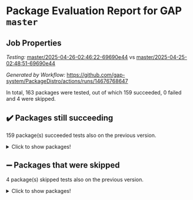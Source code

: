 # Package Evaluation Report for GAP `master`

## Job Properties

*Testing:* [master/2025-04-26-02:46:22-69690e44](https://github.com/gap-system/PackageDistro/blob/data/reports/master/2025-04-26-02:46:22-69690e44) vs [master/2025-04-25-02:48:51-69690e44](https://github.com/gap-system/PackageDistro/blob/data/reports/master/2025-04-25-02:48:51-69690e44)

*Generated by Workflow:* https://github.com/gap-system/PackageDistro/actions/runs/14676768647

In total, 163 packages were tested, out of which 159 succeeded, 0 failed and 4 were skipped.

## :heavy_check_mark: Packages still succeeding

159 package(s) succeeded tests also on the previous version.
<details><summary>Click to show packages!</summary>

- 4ti2interface 2024.11-01 [(success)](https://github.com/gap-system/PackageDistro/actions/runs/14676768647/job/41194272308)
- ace 5.7.0 [(success)](https://github.com/gap-system/PackageDistro/actions/runs/14676768647/job/41194272403)
- aclib 1.3.2 [(success)](https://github.com/gap-system/PackageDistro/actions/runs/14676768647/job/41194272476)
- agt 0.3.1 [(success)](https://github.com/gap-system/PackageDistro/actions/runs/14676768647/job/41194272557)
- alco 1.1.1 [(success)](https://github.com/gap-system/PackageDistro/actions/runs/14676768647/job/41194272655)
- alnuth 3.2.1 [(success)](https://github.com/gap-system/PackageDistro/actions/runs/14676768647/job/41194272733)
- anupq 3.3.1 [(success)](https://github.com/gap-system/PackageDistro/actions/runs/14676768647/job/41194272832)
- atlasrep 2.1.9 [(success)](https://github.com/gap-system/PackageDistro/actions/runs/14676768647/job/41194272947)
- autodoc 2023.06.19 [(success)](https://github.com/gap-system/PackageDistro/actions/runs/14676768647/job/41194273070)
- automata 1.16 [(success)](https://github.com/gap-system/PackageDistro/actions/runs/14676768647/job/41194273192)
- automgrp 1.3.3 [(success)](https://github.com/gap-system/PackageDistro/actions/runs/14676768647/job/41194274667)
- autpgrp 1.11.1 [(success)](https://github.com/gap-system/PackageDistro/actions/runs/14676768647/job/41194275640)
- cap 2025.04-04 [(success)](https://github.com/gap-system/PackageDistro/actions/runs/14676768647/job/41194275809)
- caratinterface 2.3.7 [(success)](https://github.com/gap-system/PackageDistro/actions/runs/14676768647/job/41194276000)
- cddinterface 2024.09.02 [(success)](https://github.com/gap-system/PackageDistro/actions/runs/14676768647/job/41194277192)
- circle 1.6.6 [(success)](https://github.com/gap-system/PackageDistro/actions/runs/14676768647/job/41194277882)
- classicpres 1.22 [(success)](https://github.com/gap-system/PackageDistro/actions/runs/14676768647/job/41194278058)
- cohomolo 1.6.11 [(success)](https://github.com/gap-system/PackageDistro/actions/runs/14676768647/job/41194278189)
- congruence 1.2.7 [(success)](https://github.com/gap-system/PackageDistro/actions/runs/14676768647/job/41194278352)
- corefreesub 0.6 [(success)](https://github.com/gap-system/PackageDistro/actions/runs/14676768647/job/41194278503)
- corelg 1.57 [(success)](https://github.com/gap-system/PackageDistro/actions/runs/14676768647/job/41194278647)
- crime 1.6 [(success)](https://github.com/gap-system/PackageDistro/actions/runs/14676768647/job/41194278856)
- crisp 1.4.6 [(success)](https://github.com/gap-system/PackageDistro/actions/runs/14676768647/job/41194278990)
- crypting 0.10.5 [(success)](https://github.com/gap-system/PackageDistro/actions/runs/14676768647/job/41194279107)
- cryst 4.1.27 [(success)](https://github.com/gap-system/PackageDistro/actions/runs/14676768647/job/41194279238)
- crystcat 1.1.10 [(success)](https://github.com/gap-system/PackageDistro/actions/runs/14676768647/job/41194279395)
- ctbllib 1.3.9 [(success)](https://github.com/gap-system/PackageDistro/actions/runs/14676768647/job/41194279528)
- cubefree 1.20 [(success)](https://github.com/gap-system/PackageDistro/actions/runs/14676768647/job/41194279681)
- curlinterface 2.4.0 [(success)](https://github.com/gap-system/PackageDistro/actions/runs/14676768647/job/41194279848)
- cvec 2.8.3 [(success)](https://github.com/gap-system/PackageDistro/actions/runs/14676768647/job/41194280139)
- datastructures 0.3.1 [(success)](https://github.com/gap-system/PackageDistro/actions/runs/14676768647/job/41194280274)
- deepthought 1.0.8 [(success)](https://github.com/gap-system/PackageDistro/actions/runs/14676768647/job/41194280435)
- design 1.8.2 [(success)](https://github.com/gap-system/PackageDistro/actions/runs/14676768647/job/41194280592)
- difsets 2.3.1 [(success)](https://github.com/gap-system/PackageDistro/actions/runs/14676768647/job/41194280757)
- digraphs 1.10.0 [(success)](https://github.com/gap-system/PackageDistro/actions/runs/14676768647/job/41194280900)
- edim 1.3.8 [(success)](https://github.com/gap-system/PackageDistro/actions/runs/14676768647/job/41194281056)
- example 4.4.0 [(success)](https://github.com/gap-system/PackageDistro/actions/runs/14676768647/job/41194281237)
- examplesforhomalg 2023.10-01 [(success)](https://github.com/gap-system/PackageDistro/actions/runs/14676768647/job/41194281401)
- factint 1.6.3 [(success)](https://github.com/gap-system/PackageDistro/actions/runs/14676768647/job/41194281545)
- ferret 1.0.14 [(success)](https://github.com/gap-system/PackageDistro/actions/runs/14676768647/job/41194281674)
- fga 1.5.0 [(success)](https://github.com/gap-system/PackageDistro/actions/runs/14676768647/job/41194281844)
- fining 1.5.6 [(success)](https://github.com/gap-system/PackageDistro/actions/runs/14676768647/job/41194282002)
- float 1.0.7 [(success)](https://github.com/gap-system/PackageDistro/actions/runs/14676768647/job/41194282140)
- format 1.4.4 [(success)](https://github.com/gap-system/PackageDistro/actions/runs/14676768647/job/41194282278)
- forms 1.2.12 [(success)](https://github.com/gap-system/PackageDistro/actions/runs/14676768647/job/41194282443)
- fplsa 1.2.6 [(success)](https://github.com/gap-system/PackageDistro/actions/runs/14676768647/job/41194282603)
- fr 2.4.13 [(success)](https://github.com/gap-system/PackageDistro/actions/runs/14676768647/job/41194282738)
- francy 2.0.3 [(success)](https://github.com/gap-system/PackageDistro/actions/runs/14676768647/job/41194282860)
- fwtree 1.3 [(success)](https://github.com/gap-system/PackageDistro/actions/runs/14676768647/job/41194283007)
- gapdoc 1.6.7 [(success)](https://github.com/gap-system/PackageDistro/actions/runs/14676768647/job/41194283169)
- gauss 2024.11-01 [(success)](https://github.com/gap-system/PackageDistro/actions/runs/14676768647/job/41194283318)
- gaussforhomalg 2024.08-01 [(success)](https://github.com/gap-system/PackageDistro/actions/runs/14676768647/job/41194283444)
- gbnp 1.1.0 [(success)](https://github.com/gap-system/PackageDistro/actions/runs/14676768647/job/41194283565)
- generalizedmorphismsforcap 2025.02-01 [(success)](https://github.com/gap-system/PackageDistro/actions/runs/14676768647/job/41194283673)
- genss 1.6.9 [(success)](https://github.com/gap-system/PackageDistro/actions/runs/14676768647/job/41194283805)
- gradedmodules 2024.12-01 [(success)](https://github.com/gap-system/PackageDistro/actions/runs/14676768647/job/41194283949)
- gradedringforhomalg 2024.07-01 [(success)](https://github.com/gap-system/PackageDistro/actions/runs/14676768647/job/41194284078)
- grape 4.9.2 [(success)](https://github.com/gap-system/PackageDistro/actions/runs/14676768647/job/41194284229)
- groupoids 1.76 [(success)](https://github.com/gap-system/PackageDistro/actions/runs/14676768647/job/41194284360)
- grpconst 2.6.5 [(success)](https://github.com/gap-system/PackageDistro/actions/runs/14676768647/job/41194284484)
- guarana 0.96.3 [(success)](https://github.com/gap-system/PackageDistro/actions/runs/14676768647/job/41194284614)
- guava 3.20 [(success)](https://github.com/gap-system/PackageDistro/actions/runs/14676768647/job/41194284732)
- hap 1.66 [(success)](https://github.com/gap-system/PackageDistro/actions/runs/14676768647/job/41194284867)
- hapcryst 0.1.15 [(success)](https://github.com/gap-system/PackageDistro/actions/runs/14676768647/job/41194284989)
- hecke 1.5.4 [(success)](https://github.com/gap-system/PackageDistro/actions/runs/14676768647/job/41194285125)
- help 4.0 [(success)](https://github.com/gap-system/PackageDistro/actions/runs/14676768647/job/41194285248)
- homalg 2024.01-01 [(success)](https://github.com/gap-system/PackageDistro/actions/runs/14676768647/job/41194285355)
- homalgtocas 2023.11-01 [(success)](https://github.com/gap-system/PackageDistro/actions/runs/14676768647/job/41194285487)
- ibnp 0.15 [(success)](https://github.com/gap-system/PackageDistro/actions/runs/14676768647/job/41194285624)
- idrel 2.48 [(success)](https://github.com/gap-system/PackageDistro/actions/runs/14676768647/job/41194285772)
- images 1.3.3 [(success)](https://github.com/gap-system/PackageDistro/actions/runs/14676768647/job/41194285890)
- intpic 0.4.0 [(success)](https://github.com/gap-system/PackageDistro/actions/runs/14676768647/job/41194285993)
- io 4.9.1 [(success)](https://github.com/gap-system/PackageDistro/actions/runs/14676768647/job/41194286116)
- io_forhomalg 2023.02-04 [(success)](https://github.com/gap-system/PackageDistro/actions/runs/14676768647/job/41194286236)
- irredsol 1.4.4 [(success)](https://github.com/gap-system/PackageDistro/actions/runs/14676768647/job/41194286351)
- json 2.2.2 [(success)](https://github.com/gap-system/PackageDistro/actions/runs/14676768647/job/41194286457)
- jupyterkernel 1.5.1 [(success)](https://github.com/gap-system/PackageDistro/actions/runs/14676768647/job/41194286582)
- jupyterviz 1.5.6 [(success)](https://github.com/gap-system/PackageDistro/actions/runs/14676768647/job/41194286718)
- kan 1.37 [(success)](https://github.com/gap-system/PackageDistro/actions/runs/14676768647/job/41194286854)
- kbmag 1.5.11 [(success)](https://github.com/gap-system/PackageDistro/actions/runs/14676768647/job/41194286971)
- laguna 3.9.7 [(success)](https://github.com/gap-system/PackageDistro/actions/runs/14676768647/job/41194287092)
- liealgdb 2.2.1 [(success)](https://github.com/gap-system/PackageDistro/actions/runs/14676768647/job/41194287192)
- liepring 2.9.1 [(success)](https://github.com/gap-system/PackageDistro/actions/runs/14676768647/job/41194287302)
- liering 2.4.2 [(success)](https://github.com/gap-system/PackageDistro/actions/runs/14676768647/job/41194287413)
- linearalgebraforcap 2025.04-01 [(success)](https://github.com/gap-system/PackageDistro/actions/runs/14676768647/job/41194287509)
- lins 0.9 [(success)](https://github.com/gap-system/PackageDistro/actions/runs/14676768647/job/41194287591)
- localizeringforhomalg 2023.10-01 [(success)](https://github.com/gap-system/PackageDistro/actions/runs/14676768647/job/41194287706)
- loops 3.4.4 [(success)](https://github.com/gap-system/PackageDistro/actions/runs/14676768647/job/41194287803)
- lpres 1.1.1 [(success)](https://github.com/gap-system/PackageDistro/actions/runs/14676768647/job/41194287888)
- majoranaalgebras 1.5.2 [(success)](https://github.com/gap-system/PackageDistro/actions/runs/14676768647/job/41194288017)
- mapclass 1.4.6 [(success)](https://github.com/gap-system/PackageDistro/actions/runs/14676768647/job/41194288101)
- matgrp 0.71 [(success)](https://github.com/gap-system/PackageDistro/actions/runs/14676768647/job/41194288209)
- matricesforhomalg 2024.11-02 [(success)](https://github.com/gap-system/PackageDistro/actions/runs/14676768647/job/41194288328)
- modisom 3.0.0 [(success)](https://github.com/gap-system/PackageDistro/actions/runs/14676768647/job/41194288401)
- modulepresentationsforcap 2024.09-02 [(success)](https://github.com/gap-system/PackageDistro/actions/runs/14676768647/job/41194288483)
- modules 2024.12-01 [(success)](https://github.com/gap-system/PackageDistro/actions/runs/14676768647/job/41194288592)
- monoidalcategories 2025.03-02 [(success)](https://github.com/gap-system/PackageDistro/actions/runs/14676768647/job/41194288679)
- nconvex 2024.12-01 [(success)](https://github.com/gap-system/PackageDistro/actions/runs/14676768647/job/41194288787)
- nilmat 1.4.2 [(success)](https://github.com/gap-system/PackageDistro/actions/runs/14676768647/job/41194288881)
- nock 1.5 [(success)](https://github.com/gap-system/PackageDistro/actions/runs/14676768647/job/41194289006)
- normalizinterface 1.4.0 [(success)](https://github.com/gap-system/PackageDistro/actions/runs/14676768647/job/41194289108)
- nq 2.5.11 [(success)](https://github.com/gap-system/PackageDistro/actions/runs/14676768647/job/41194289221)
- numericalsgps 1.4.0 [(success)](https://github.com/gap-system/PackageDistro/actions/runs/14676768647/job/41194289337)
- openmath 11.5.3 [(success)](https://github.com/gap-system/PackageDistro/actions/runs/14676768647/job/41194289427)
- orb 5.0.0 [(success)](https://github.com/gap-system/PackageDistro/actions/runs/14676768647/job/41194289541)
- packagemanager 1.6.2 [(success)](https://github.com/gap-system/PackageDistro/actions/runs/14676768647/job/41194289632)
- patternclass 2.4.5 [(success)](https://github.com/gap-system/PackageDistro/actions/runs/14676768647/job/41194289710)
- permut 2.0.5 [(success)](https://github.com/gap-system/PackageDistro/actions/runs/14676768647/job/41194289804)
- polenta 1.3.11 [(success)](https://github.com/gap-system/PackageDistro/actions/runs/14676768647/job/41194289897)
- polymaking 0.8.7 [(success)](https://github.com/gap-system/PackageDistro/actions/runs/14676768647/job/41194290010)
- primgrp 3.4.4 [(success)](https://github.com/gap-system/PackageDistro/actions/runs/14676768647/job/41194290120)
- profiling 2.6.0 [(success)](https://github.com/gap-system/PackageDistro/actions/runs/14676768647/job/41194290203)
- qdistrnd 0.9.5 [(success)](https://github.com/gap-system/PackageDistro/actions/runs/14676768647/job/41194290295)
- qpa 1.35 [(success)](https://github.com/gap-system/PackageDistro/actions/runs/14676768647/job/41194290392)
- quagroup 1.8.4 [(success)](https://github.com/gap-system/PackageDistro/actions/runs/14676768647/job/41194290497)
- radiroot 2.9 [(success)](https://github.com/gap-system/PackageDistro/actions/runs/14676768647/job/41194290645)
- rcwa 4.7.1 [(success)](https://github.com/gap-system/PackageDistro/actions/runs/14676768647/job/41194290727)
- rds 1.8 [(success)](https://github.com/gap-system/PackageDistro/actions/runs/14676768647/job/41194290855)
- recog 1.4.4 [(success)](https://github.com/gap-system/PackageDistro/actions/runs/14676768647/job/41194290988)
- repndecomp 1.3.0 [(success)](https://github.com/gap-system/PackageDistro/actions/runs/14676768647/job/41194291102)
- repsn 3.1.2 [(success)](https://github.com/gap-system/PackageDistro/actions/runs/14676768647/job/41194291201)
- resclasses 4.7.3 [(success)](https://github.com/gap-system/PackageDistro/actions/runs/14676768647/job/41194291350)
- ringsforhomalg 2024.11-02 [(success)](https://github.com/gap-system/PackageDistro/actions/runs/14676768647/job/41194291481)
- sco 2023.08-01 [(success)](https://github.com/gap-system/PackageDistro/actions/runs/14676768647/job/41194291575)
- scscp 2.4.3 [(success)](https://github.com/gap-system/PackageDistro/actions/runs/14676768647/job/41194291729)
- semigroups 5.5.0 [(success)](https://github.com/gap-system/PackageDistro/actions/runs/14676768647/job/41194291835)
- sglppow 2.4 [(success)](https://github.com/gap-system/PackageDistro/actions/runs/14676768647/job/41194291961)
- sgpviz 0.999.6 [(success)](https://github.com/gap-system/PackageDistro/actions/runs/14676768647/job/41194292105)
- simpcomp 2.1.14 [(success)](https://github.com/gap-system/PackageDistro/actions/runs/14676768647/job/41194292219)
- singular 2024.06.03 [(success)](https://github.com/gap-system/PackageDistro/actions/runs/14676768647/job/41194292381)
- sl2reps 1.1 [(success)](https://github.com/gap-system/PackageDistro/actions/runs/14676768647/job/41194292551)
- sla 1.6.2 [(success)](https://github.com/gap-system/PackageDistro/actions/runs/14676768647/job/41194292686)
- smallantimagmas 0.3.0 [(success)](https://github.com/gap-system/PackageDistro/actions/runs/14676768647/job/41194292820)
- smallgrp 1.5.4 [(success)](https://github.com/gap-system/PackageDistro/actions/runs/14676768647/job/41194292952)
- smallsemi 0.7.2 [(success)](https://github.com/gap-system/PackageDistro/actions/runs/14676768647/job/41194293075)
- sonata 2.9.6 [(success)](https://github.com/gap-system/PackageDistro/actions/runs/14676768647/job/41194293202)
- sophus 1.27 [(success)](https://github.com/gap-system/PackageDistro/actions/runs/14676768647/job/41194293337)
- sotgrps 1.3 [(success)](https://github.com/gap-system/PackageDistro/actions/runs/14676768647/job/41194293445)
- spinsym 1.5.2 [(success)](https://github.com/gap-system/PackageDistro/actions/runs/14676768647/job/41194293572)
- standardff 1.0 [(success)](https://github.com/gap-system/PackageDistro/actions/runs/14676768647/job/41194293726)
- symbcompcc 1.3.2 [(success)](https://github.com/gap-system/PackageDistro/actions/runs/14676768647/job/41194294036)
- thelma 1.3 [(success)](https://github.com/gap-system/PackageDistro/actions/runs/14676768647/job/41194294248)
- tomlib 1.2.11 [(success)](https://github.com/gap-system/PackageDistro/actions/runs/14676768647/job/41194294394)
- toolsforhomalg 2024.09-01 [(success)](https://github.com/gap-system/PackageDistro/actions/runs/14676768647/job/41194294530)
- toric 1.9.6 [(success)](https://github.com/gap-system/PackageDistro/actions/runs/14676768647/job/41194294653)
- transgrp 3.6.5 [(success)](https://github.com/gap-system/PackageDistro/actions/runs/14676768647/job/41194294808)
- typeset 1.2.2 [(success)](https://github.com/gap-system/PackageDistro/actions/runs/14676768647/job/41194295064)
- ugaly 4.1.3 [(success)](https://github.com/gap-system/PackageDistro/actions/runs/14676768647/job/41194295239)
- unipot 1.6 [(success)](https://github.com/gap-system/PackageDistro/actions/runs/14676768647/job/41194295417)
- unitlib 4.2.0 [(success)](https://github.com/gap-system/PackageDistro/actions/runs/14676768647/job/41194295570)
- utils 0.89 [(success)](https://github.com/gap-system/PackageDistro/actions/runs/14676768647/job/41194295822)
- uuid 0.7 [(success)](https://github.com/gap-system/PackageDistro/actions/runs/14676768647/job/41194295985)
- walrus 0.9991 [(success)](https://github.com/gap-system/PackageDistro/actions/runs/14676768647/job/41194296189)
- wedderga 4.10.5 [(success)](https://github.com/gap-system/PackageDistro/actions/runs/14676768647/job/41194296340)
- wpe 0.8 [(success)](https://github.com/gap-system/PackageDistro/actions/runs/14676768647/job/41194296475)
- xmod 2.92 [(success)](https://github.com/gap-system/PackageDistro/actions/runs/14676768647/job/41194296602)
- xmodalg 1.32 [(success)](https://github.com/gap-system/PackageDistro/actions/runs/14676768647/job/41194296716)
- yangbaxter 0.10.6 [(success)](https://github.com/gap-system/PackageDistro/actions/runs/14676768647/job/41194296855)
- zeromqinterface 0.16 [(success)](https://github.com/gap-system/PackageDistro/actions/runs/14676768647/job/41194296981)
</details>

## :heavy_minus_sign: Packages that were skipped

4 package(s) skipped tests also on the previous version.
<details><summary>Click to show packages!</summary>

- browse 1.8.21 [(skipped)](https://github.com/gap-system/PackageDistro/actions/runs/14676768647/job/41194110984)
- itc 1.5.1 [(skipped)](https://github.com/gap-system/PackageDistro/actions/runs/14676768647/job/41194110984)
- polycyclic 2.16 [(skipped)](https://github.com/gap-system/PackageDistro/actions/runs/14676768647/job/41194110984)
- xgap 4.32 [(skipped)](https://github.com/gap-system/PackageDistro/actions/runs/14676768647/job/41194110984)
</details>

